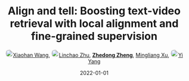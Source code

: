 ---
title: "Align and tell: Boosting text-video retrieval with local alignment and fine-grained supervision"
collection: publications
permalink: /publication/Align-an2022
date: 2022-01-01
doi: 10.1109/TMM.2022.3204444
keywords: object re-identification, image retrieval, 
venue: 'IEEE Transactions on Multimedia'
paperurl: 'https://zdzheng.xyz/files/TMM22-Xiaohan.pdf'
author: '<a href="https://zdzheng.xyz/authors/Xiaohan-Wang" class="author"> <img src= "https://zdzheng.xyz/coauthors/xiaohan-wang.jpg" alt="xiaohan-wang" style="border-radius: 50%; height:20px; width:20px">Xiaohan Wang</a>, <a href="https://zdzheng.xyz/authors/Linchao-Zhu" class="author"> <img src= "https://zdzheng.xyz/coauthors/linchao-zhu.jpeg" alt="linchao-zhu" style="border-radius: 50%; height:20px; width:20px">Linchao Zhu</a>, <strong><a href="https://zdzheng.xyz/authors/Zhedong-Zheng" class="author">Zhedong Zheng</a></strong>, <a href="https://zdzheng.xyz/authors/Mingliang-Xu" class="author">Mingliang Xu</a>, <a href="https://zdzheng.xyz/authors/Yi-Yang" class="author"> <img src= "https://zdzheng.xyz/coauthors/yi-yang.jpeg" alt="yi-yang" style="border-radius: 50%; height:20px; width:20px">Yi Yang</a>'
sqlauthor: '{"@type": "Person","name": "Xiaohan Wang"}, {"@type": "Person","name": "Linchao Zhu"}, {"@type": "Person","name": "Zhedong Zheng"}, {"@type": "Person","name": "Mingliang Xu"}, {"@type": "Person","name": "Yi Yang"}'
citation: ' Xiaohan Wang,  Linchao Zhu,  Zhedong Zheng,  Mingliang Xu,  Yi Yang, &quot;Align and tell: Boosting text-video retrieval with local alignment and fine-grained supervision.&quot; IEEE Transactions on Multimedia, 2022. DOI: 10.1109/TMM.2022.3204444'
pub_year: '2022'
bib: >
    @article{wang2022align,<br>author = "Wang, Xiaohan and Zhu, Linchao and Zheng, Zhedong and Xu, Mingliang and Yang, Yi",<br>doi = "10.1109/TMM.2022.3204444",<br>title = "Align and tell: Boosting text-video retrieval with local alignment and fine-grained supervision",<br>journal = "IEEE Transactions on Multimedia",<br>url = "https://zdzheng.xyz/files/TMM22-Xiaohan.pdf",<br>year = "2022",<br>publisher = "IEEE"
    }

---
